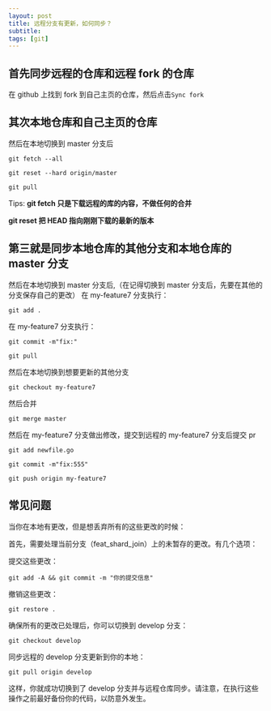 ```yaml
---
layout: post
title: 远程分支有更新，如何同步？
subtitle: 
tags: [git]
---
```


## 首先同步远程的仓库和远程 fork 的仓库

在 github 上找到 fork 到自己主页的仓库，然后点击`Sync fork`

## 其次本地仓库和自己主页的仓库

然后在本地切换到 master 分支后

```shell
git fetch --all
```

```shell
git reset --hard origin/master
```

```shell
git pull
```

Tips:
**git fetch 只是下载远程的库的内容，不做任何的合并**

**git reset 把 HEAD 指向刚刚下载的最新的版本**

## 第三就是同步本地仓库的其他分支和本地仓库的 master 分支

然后在本地切换到 master 分支后,（在记得切换到 master 分支后，先要在其他的分支保存自己的更改）
在 my-feature7 分支执行：

```shell
git add .
```

在 my-feature7 分支执行：

```shell
git commit -m"fix:"
```

```shell
git pull
```

然后在本地切换到想要更新的其他分支

```shell
git checkout my-feature7
```

然后合并

```shell
git merge master
```

然后在 my-feature7 分支做出修改，提交到远程的 my-feature7 分支后提交 pr

```shell
git add newfile.go
```

```shell
git commit -m"fix:555"
```

```shell
git push origin my-feature7
```


## 常见问题

当你在本地有更改，但是想丢弃所有的这些更改的时候：

首先，需要处理当前分支（feat_shard_join）上的未暂存的更改。有几个选项：

提交这些更改：
```shell
git add -A && git commit -m "你的提交信息"
```
撤销这些更改：
```shell
git restore .
```
确保所有的更改已处理后，你可以切换到 develop 分支：

```shell
git checkout develop
```
同步远程的 develop 分支更新到你的本地：

```shell
git pull origin develop
```
这样，你就成功切换到了 develop 分支并与远程仓库同步。请注意，在执行这些操作之前最好备份你的代码，以防意外发生。


